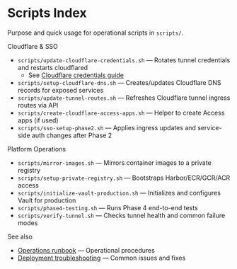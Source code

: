 # Scripts Index

Purpose and quick usage for operational scripts in `scripts/`.

Cloudflare & SSO
- `scripts/update-cloudflare-credentials.sh` — Rotates tunnel credentials and restarts cloudflared
  - See [Cloudflare credentials guide](../cloudflare/credentials.md)
- `scripts/setup-cloudflare-dns.sh` — Creates/updates Cloudflare DNS records for exposed services
- `scripts/update-tunnel-routes.sh` — Refreshes Cloudflare tunnel ingress routes via API
- `scripts/create-cloudflare-access-apps.sh` — Helper to create Access apps (if used)
- `scripts/sso-setup-phase2.sh` — Applies ingress updates and service-side auth changes after Phase 2

Platform Operations
- `scripts/mirror-images.sh` — Mirrors container images to a private registry
- `scripts/setup-private-registry.sh` — Bootstraps Harbor/ECR/GCR/ACR access
- `scripts/initialize-vault-production.sh` — Initializes and configures Vault for production
- `scripts/phase4-testing.sh` — Runs Phase 4 end-to-end tests
- `scripts/verify-tunnel.sh` — Checks tunnel health and common failure modes

See also
- [Operations runbook](deployment/operations-runbook.md) — Operational procedures
- [Deployment troubleshooting](deployment/troubleshooting.md) — Common issues and fixes
